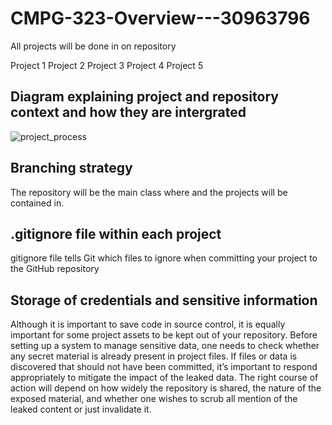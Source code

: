# CMPG-323-Overview---30963796

All projects will be done in on repository

Project 1
Project 2
Project 3
Project 4
Project 5

## Diagram explaining project and repository context and how they are intergrated

![project_process](https://user-images.githubusercontent.com/81583779/185399175-730ed5ae-dd69-43d9-a6e1-73ef1e954764.PNG)

## Branching strategy
The repository will be the main class where and the projects will be contained in.

## .gitignore file within each project
gitignore file tells Git which files to ignore when committing your project to the GitHub repository

## Storage of credentials and sensitive information
Although it is important to save code in source control, it is equally important for some project assets to be kept out of your repository. Before setting up a system to manage sensitive data, one needs to check whether any secret material is already present in project files. If  files or data is discovered that should not have been committed, it’s important to respond appropriately to mitigate the impact of the leaked data. The right course of action will depend on how widely the repository is shared, the nature of the exposed material, and whether one wishes to scrub all mention of the leaked content or just invalidate it.
